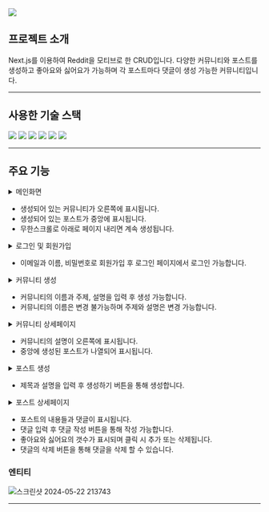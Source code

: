 <img src="https://capsule-render.vercel.app/api?type=waving&color=auto&height=200&section=header&text=next.js를%20이용한%20CRUD&fontSize=50" />


## 프로젝트 소개
Next.js를 이용하여 Reddit을 모티브로 한 CRUD입니다.
다양한 커뮤니티와 포스트를 생성하고 좋아요와 싫어요가 가능하며 각 포스트마다 댓글이 생성 가능한 커뮤니티입니다.
* * *


## 사용한 기술	스택
  <img src="https://img.shields.io/badge/Next.js-000000?style=flat&logo=Next.js&logoColor=white" />
  <img src="https://img.shields.io/badge/Express-010101?style=flat&logo=Express&logoColor=white" />
	<img src="https://img.shields.io/badge/JavaScript-F7DF1E?style=flat&logo=JavaScript&logoColor=white" />
  <img src="https://img.shields.io/badge/Docker-2496ED?style=flat&logo=Docker&logoColor=white" />
  <img src="https://img.shields.io/badge/MySQL-4479A1?style=flat&logo=MySQL&logoColor=white" />
  <img src="https://img.shields.io/badge/TypeORM-4479A1?style=flat&logo=TypeORM&logoColor=white" />
  
* * *


## 주요 기능
<details>
  <summary>메인화면</summary>
  <img src="https://github.com/dlalstlr12/reddit-example/assets/101045853/6f7ab67a-d6f7-42c8-9b65-ef2fc9a4d24f">   
  
</details>

  - 생성되어 있는 커뮤니티가 오른쪽에 표시됩니다.
  - 생성되어 있는 포스트가 중앙에 표시됩니다.
  - 무한스크롤로 아래로 페이지 내리면 계속 생성됩니다.

<details>
  <summary>로그인 및 회원가입</summary>
  <img src="https://github.com/dlalstlr12/reddit-example/assets/101045853/0ae751ba-d100-4916-b363-31713bec8ac4">   
  <img src="https://github.com/dlalstlr12/reddit-example/assets/101045853/3ff3361f-5506-4323-905a-0337c4429d2f">   
</details>

- 이메일과 이름, 비밀번호로 회원가입 후 로그인 페이지에서 로그인 가능합니다.

<details>
  <summary>커뮤니티 생성</summary>
  <img src="https://github.com/dlalstlr12/reddit-example/assets/101045853/f8f286d2-4c15-4fe3-b6f5-b7c2d75e7f27">   
  
</details>

- 커뮤니티의 이름과 주제, 설명을 입력 후 생성 가능합니다.
- 커뮤니티의 이름은 변경 불가능하며 주제와 설명은 변경 가능합니다.

<details>
  <summary>커뮤니티 상세페이지</summary>
  <img src="https://github.com/dlalstlr12/reddit-example/assets/101045853/647c6215-cc53-4d78-b28d-d7cd2d99195b">   
  
</details>

- 커뮤니티의 설명이 오른쪽에 표시됩니다.
- 중앙에 생성된 포스트가 나열되어 표시됩니다.

<details>
  <summary>포스트 생성</summary>
  <img src="https://github.com/dlalstlr12/reddit-example/assets/101045853/3705a450-d1f1-455e-99e9-6daefae210e8">   
  
</details>

- 제목과 설명을 입력 후 생성하기 버튼을 통해 생성합니다.

<details>
  <summary>포스트 상세페이지</summary>
  <img src="https://github.com/dlalstlr12/reddit-example/assets/101045853/8daf6a09-97bc-429c-b326-b878e3669193">   
  
</details>

- 포스트의 내용들과 댓글이 표시됩니다.
- 댓글 입력 후 댓글 작성 버튼을 통해 작성 가능합니다.
- 좋아요와 싫어요의 갯수가 표시되며 클릭 시 추가 또는 삭제됩니다.
- 댓글의 삭제 버튼을 통해 댓글을 삭제 할 수 있습니다.


### 엔티티
![스크린샷 2024-05-22 213743](https://github.com/dlalstlr12/reddit-example/assets/101045853/b7c082e5-8cb8-470b-81b4-5ee9fcac18eb)

* * *



